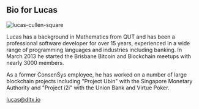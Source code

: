 ## Bio for Lucas

![lucas-cullen-square](https://user-images.githubusercontent.com/8411406/120589714-9d5c6900-c47c-11eb-99e0-47ddd4b8f8a7.jpg)

Lucas has a background in Mathematics from QUT and has been a professional software developer for over 15 years, experienced in a wide range of programming languages and industries including banking. In March 2013 he started the Brisbane Bitcoin and Blockchain meetups with nearly 3000 members. 

As a former ConsenSys employee, he has worked on a number of large blockchain projects including "Project Ubin" with the Singapore Monetary Authority and "Project i2i" with the Union Bank and Virtue Poker.

lucas@dltx.io
